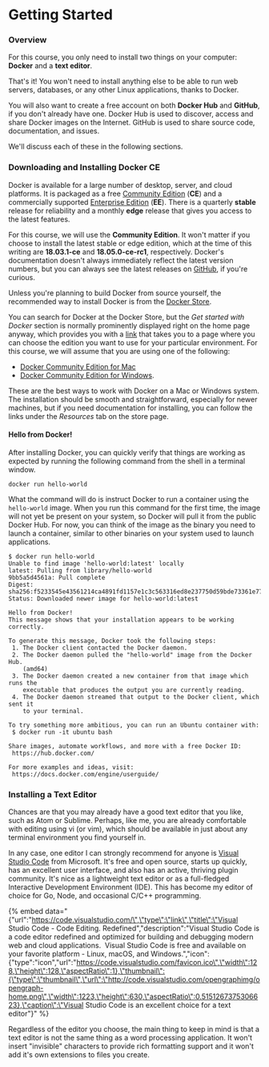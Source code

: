 # Getting Started

### Overview

For this course, you only need to install two things on your computer: **Docker** and a **text editor**.

That's it! You won't need to install anything else to be able to run web servers, databases, or any other Linux applications, thanks to Docker.

You will also want to create a free account on both **Docker Hub** and **GitHub**, if you don't already have one. Docker Hub is used to discover, access and share Docker images on the Internet. GitHub is used to share source code, documentation, and issues.

We'll discuss each of these in the following sections.

### Downloading and Installing Docker CE

Docker is available for a large number of desktop, server, and cloud platforms. It is packaged as a free [Community Edition](https://www.docker.com/community-edition) \(**CE**\) and a commercially supported [Enterprise Edition](https://www.docker.com/enterprise-edition) \(**EE**\). There is a quarterly **stable** release for reliability and a monthly **edge** release that gives you access to the latest features.

For this course, we will use the **Community Edition**. It won't matter if you choose to install the latest stable or edge edition, which at the time of this writing are **18.03.1-ce** and **18.05.0-ce-rc1**, respectively. Docker's documentation doesn't always immediately reflect the latest version numbers, but you can always see the latest releases on [GitHub](https://github.com/docker/docker-ce/releases), if you're curious.

Unless you're planning to build Docker from source yourself, the recommended way to install Docker is from the [Docker Store](https://store.docker.com/).

You can search for Docker at the Docker Store, but the _Get started with Docker_ section is normally prominently displayed right on the home page anyway, which provides you with a [link](https://store.docker.com/search?offering=community&type=edition) that takes you to a page where you can choose the edition you want to use for your particular environment. For this course, we will assume that you are using one of the following:

* [Docker Community Edition for Mac](https://store.docker.com/editions/community/docker-ce-desktop-mac)
* [Docker Community Edition for Windows](https://store.docker.com/editions/community/docker-ce-desktop-windows).

These are the best ways to work with Docker on a Mac or Windows system. The installation should be smooth and straightforward, especially for newer machines, but if you need documentation for installing, you can follow the links under the _Resources_ tab on the store page.

#### Hello from Docker!

After installing Docker, you can quickly verify that things are working as expected by running the following command from the shell in a terminal window.

`docker run hello-world`

What the command will do is instruct Docker to run a container using the `hello-world` image. When you run this command for the first time, the image will not yet be present on your system, so Docker will pull it from the public Docker Hub. For now, you can think of the image as the binary you need to launch a container, similar to other binaries on your system used to launch applications.

```text
$ docker run hello-world
Unable to find image 'hello-world:latest' locally
latest: Pulling from library/hello-world
9bb5a5d4561a: Pull complete
Digest: sha256:f5233545e43561214ca4891fd1157e1c3c563316ed8e237750d59bde73361e77
Status: Downloaded newer image for hello-world:latest

Hello from Docker!
This message shows that your installation appears to be working correctly.

To generate this message, Docker took the following steps:
 1. The Docker client contacted the Docker daemon.
 2. The Docker daemon pulled the "hello-world" image from the Docker Hub.
    (amd64)
 3. The Docker daemon created a new container from that image which runs the
    executable that produces the output you are currently reading.
 4. The Docker daemon streamed that output to the Docker client, which sent it
    to your terminal.

To try something more ambitious, you can run an Ubuntu container with:
 $ docker run -it ubuntu bash

Share images, automate workflows, and more with a free Docker ID:
 https://hub.docker.com/

For more examples and ideas, visit:
 https://docs.docker.com/engine/userguide/

```

### Installing a Text Editor

Chances are that you may already have a good text editor that you like, such as Atom or Sublime. Perhaps, like me, you are already comfortable with editing using vi \(or vim\), which should be available in just about any terminal environment you find yourself in.

In any case, one editor I can strongly recommend for anyone is [Visual Studio Code](https://code.visualstudio.com/) from Microsoft. It's free and open source, starts up quickly, has an excellent user interface, and also has an active, thriving plugin community. It's nice as a lightweight text editor or as a full-fledged Interactive Development Environment \(IDE\). This has become my editor of choice for Go, Node, and occasional C/C++ programming.

{% embed data="{\"url\":\"https://code.visualstudio.com/\",\"type\":\"link\",\"title\":\"Visual Studio Code - Code Editing. Redefined\",\"description\":\"Visual Studio Code is a code editor redefined and optimized for building and debugging modern web and cloud applications.  Visual Studio Code is free and available on your favorite platform - Linux, macOS, and Windows.\",\"icon\":{\"type\":\"icon\",\"url\":\"https://code.visualstudio.com/favicon.ico\",\"width\":128,\"height\":128,\"aspectRatio\":1},\"thumbnail\":{\"type\":\"thumbnail\",\"url\":\"http://code.visualstudio.com/opengraphimg/opengraph-home.png\",\"width\":1223,\"height\":630,\"aspectRatio\":0.5151267375306623},\"caption\":\"Visual Studio Code is an excellent choice for a text editor\"}" %}

Regardless of the editor you choose, the main thing to keep in mind is that a text editor is not the same thing as a word processing application. It won't insert "invisible" characters to provide rich formatting support and it won't add it's own extensions to files you create.



